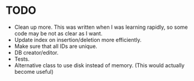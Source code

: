 # TODO
- Clean up more. This was written when I was learning rapidly, so some code may
  be not as clear as I want.
- Update index on insertion/deletion more efficiently.
- Make sure that all IDs are unique.
- DB creator/editor.
- Tests.
- Alternative class to use disk instead of memory. (This would actually become
  useful)
